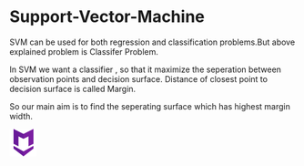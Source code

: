 # Support-Vector-Machine
SVM can be used for both regression and classification problems.But above explained problem is Classifer Problem.

In SVM we want a classifier , so that it maximize the seperation between observation points and decision surface.
Distance of closest point to decision surface is called Margin.

So our main aim is to find the seperating surface which has highest margin width.

![](https://github.com/adam-p/markdown-here/raw/master/src/common/images/icon48.png "Logo Title Text 1")
